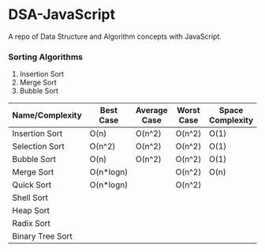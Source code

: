 # DSA-JavaScript
A repo of Data Structure and Algorithm concepts with JavaScript.

### Sorting Algorithms
1. Insertion Sort
2. Merge Sort
3. Bubble Sort

| Name/Complexity  | Best Case | Average Case | Worst Case | Space Complexity |
|------------------|-----------|--------------|------------|------------------|
| Insertion Sort   | O(n)      | O(n^2)       | O(n^2)     | O(1)             |
| Selection Sort   | O(n^2)    | O(n^2)       | O(n^2)     | O(1)             |
| Bubble Sort      | O(n)      | O(n^2)       | O(n^2)     | O(1)             |
| Merge Sort       | O(n*logn) |              | O(n^2)     | O(n)             |
| Quick Sort       | O(n*logn) |              | O(n^2)     |                  |
| Shell Sort       |           |              |            |                  |
| Heap Sort        |           |              |            |                  |
| Radix Sort       |           |              |            |                  |
| Binary Tree Sort |           |              |            |                  |
